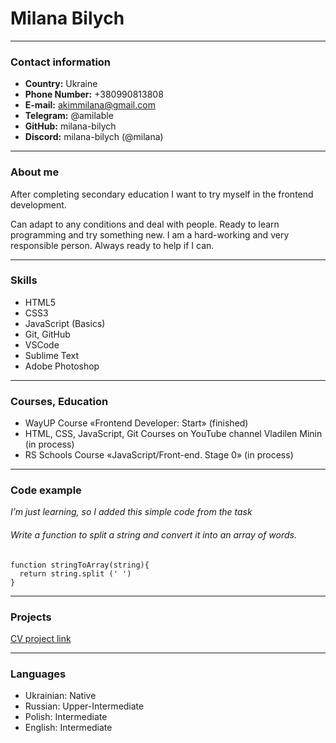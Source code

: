 # Milana Bilych

---
### Contact information
* __Country:__ Ukraine
* __Phone Number:__ +380990813808
* __E-mail:__ akimmilana@gmail.com
* __Telegram:__ @amilable
* __GitHub:__ milana-bilych
* __Discord:__ milana-bilych (@milana)

---
### About me
<p> Аfter completing secondary education I want to try myself in the frontend development.  </p>
<p> Can adapt to any conditions and deal with people. Ready to learn programming and try something new. I am a hard-working and very responsible person. Always ready to help if I can. </p>

---
### Skills
* HTML5
* CSS3
* JavaScript (Basics)
* Git, GitHub
* VSCode
* Sublime Text
* Adobe Photoshop

---
### Courses, Education
* WayUP Course «Frontend Developer: Start» (finished)
* HTML, CSS, JavaScript, Git Courses on YouTube channel Vladilen Minin (in process)
* RS Schools Course «JavaScript/Front-end. Stage 0» (in process)

---
### Code example
_I’m just learning, so I added this simple code from the task_
###### Write a function to split a string and convert it into an array of words.
```
function stringToArray(string){
  return string.split (' ')
}
```

---
### Projects
[CV project link](https://milana-bilych.github.io/rsschool-cv/cv)

---
### Languages
* Ukrainian: Native 
* Russian: Upper-Intermediate
* Polish: Intermediate
* English: Intermediate
